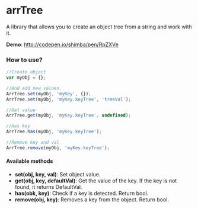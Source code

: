 # arrTree
A library that allows you to create an object tree from a string and work with it.

**Demo**: http://codepen.io/shimba/pen/RpZXVe

### How to use? ###

```javascript
//Create object
var myObj = {};

//And add new values.
ArrTree.set(myObj, 'myKey', {});
ArrTree.set(myObj, 'myKey.keyTree', 'treeVal');

//Get value
ArrTree.get(myObj, 'myKey.keyTree', undefined);

//Has key
ArrTree.has(myObj, 'myKey.keyTree');

//Remove key and val
ArrTree.remove(myObj, 'myKey.keyTree');
```

#### Available methods ####

* __set(obj, key, val)__: Set object value.
* __get(obj, key, defaultVal)__: Get the value of the key. If the key is not found, it returns DefaultVal.
* __has(obk, key)__: Check if a key is detected. Return bool.
* __remove(obj, key)__: Removes a key from the object. Return bool.